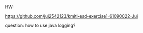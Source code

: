 
HW:

https://github.com/jui2542123/kmitl-esd-exercise1-61090022-Jui

question:
how to use java logging?